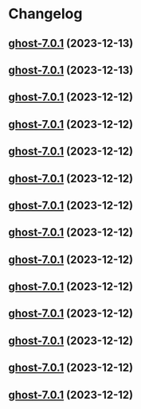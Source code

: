 # Changelog



## [ghost-7.0.1](https://github.com/truecharts/charts/compare/ghost-6.0.62...ghost-7.0.1) (2023-12-13)




## [ghost-7.0.1](https://github.com/truecharts/charts/compare/ghost-6.0.62...ghost-7.0.1) (2023-12-13)




## [ghost-7.0.1](https://github.com/truecharts/charts/compare/ghost-6.0.62...ghost-7.0.1) (2023-12-12)




## [ghost-7.0.1](https://github.com/truecharts/charts/compare/ghost-6.0.62...ghost-7.0.1) (2023-12-12)




## [ghost-7.0.1](https://github.com/truecharts/charts/compare/ghost-6.0.62...ghost-7.0.1) (2023-12-12)




## [ghost-7.0.1](https://github.com/truecharts/charts/compare/ghost-6.0.62...ghost-7.0.1) (2023-12-12)




## [ghost-7.0.1](https://github.com/truecharts/charts/compare/ghost-6.0.62...ghost-7.0.1) (2023-12-12)




## [ghost-7.0.1](https://github.com/truecharts/charts/compare/ghost-6.0.62...ghost-7.0.1) (2023-12-12)




## [ghost-7.0.1](https://github.com/truecharts/charts/compare/ghost-6.0.62...ghost-7.0.1) (2023-12-12)




## [ghost-7.0.1](https://github.com/truecharts/charts/compare/ghost-6.0.62...ghost-7.0.1) (2023-12-12)




## [ghost-7.0.1](https://github.com/truecharts/charts/compare/ghost-6.0.62...ghost-7.0.1) (2023-12-12)




## [ghost-7.0.1](https://github.com/truecharts/charts/compare/ghost-6.0.62...ghost-7.0.1) (2023-12-12)




## [ghost-7.0.1](https://github.com/truecharts/charts/compare/ghost-6.0.62...ghost-7.0.1) (2023-12-12)




## [ghost-7.0.1](https://github.com/truecharts/charts/compare/ghost-6.0.62...ghost-7.0.1) (2023-12-12)

